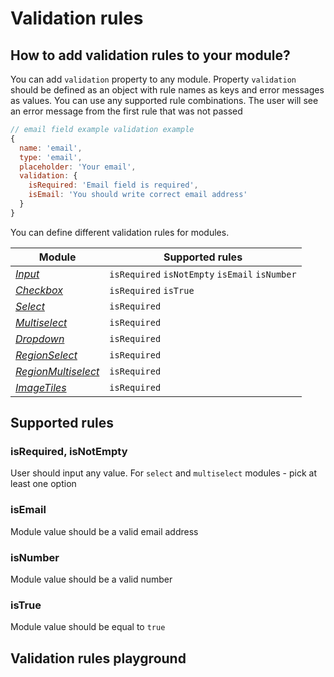 # Validation rules

## How to add validation rules to your module?

 You can add `validation` property to any module. Property `validation` should be defined as an object with rule names as keys and error messages as values. You can use any supported rule combinations. The user will see an error message from the first rule that was not passed

```jsx
// email field example validation example
{
  name: 'email',
  type: 'email',
  placeholder: 'Your email',
  validation: {
    isRequired: 'Email field is required',
    isEmail: 'You should write correct email address'
  }
}
```

You can define different validation rules for modules.

| Module      | Supported rules         |
| ----------- |------------------------ |
| *[Input](http://localhost:6006/?selectedKind=Form%20Builder%2FModules&selectedStory=Input)*        | `isRequired` `isNotEmpty` `isEmail` `isNumber` |
| *[Checkbox](https://gemsorg.github.io/gems-components/?selectedKind=Form%20Builder%2FModules&selectedStory=Checkbox)*     | `isRequired` `isTrue`   |
| *[Select](https://gemsorg.github.io/gems-components/?selectedKind=Form%20Builder%2FModules&selectedStory=Select)*       | `isRequired`            |
| *[Multiselect](https://gemsorg.github.io/gems-components/?selectedKind=Form%20Builder%2FModules&selectedStory=Multiselect)*  | `isRequired`            |
| *[Dropdown](https://gemsorg.github.io/gems-components/?selectedKind=Form%20Builder%2FModules&selectedStory=Dropdown)*  | `isRequired`            |
| *[RegionSelect](https://gemsorg.github.io/gems-components/?selectedKind=Form%20Builder%2FModules&selectedStory=RegionSelect)*  | `isRequired`            |
| *[RegionMultiselect](https://gemsorg.github.io/gems-components/?selectedKind=Form%20Builder%2FModules&selectedStory=RegionMultiselect)*  | `isRequired`            |
| *[ImageTiles](https://gemsorg.github.io/gems-components/?selectedKind=Form%20Builder%2FModules&selectedStory=ImageTiles)*  | `isRequired`            |


## Supported rules

### isRequired, isNotEmpty

User should input any value.  For `select` and `multiselect` modules - pick at least one option

### isEmail
Module value should be a valid email address

### isNumber
Module value should be a valid number

### isTrue
Module value should be equal to `true`


## Validation rules playground
